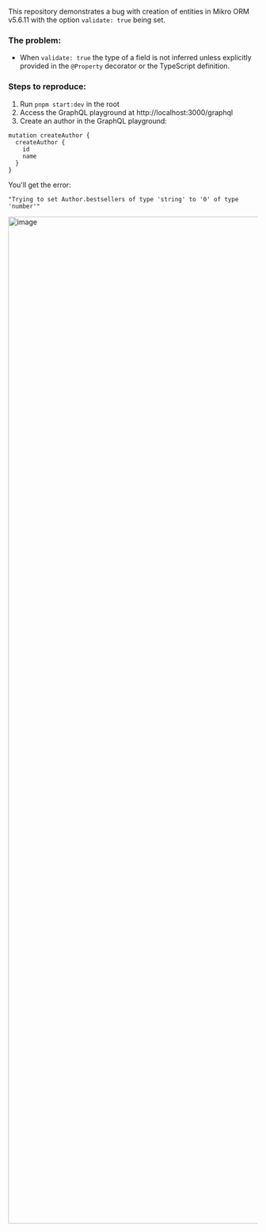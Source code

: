 This repository demonstrates a bug with creation of entities in Mikro ORM v5.6.11 with the option `validate: true` being set.

### The problem:
- When `validate: true` the type of a field is not inferred unless explicitly provided in the `@Property` decorator or the TypeScript definition.


### Steps to reproduce:
1. Run `pnpm start:dev` in the root
2. Access the GraphQL playground at http://localhost:3000/graphql
3. Create an author in the GraphQL playground:

```
mutation createAuthor {
  createAuthor {
    id
    name
  }
}

```


You'll get the error: 
```
"Trying to set Author.bestsellers of type 'string' to '0' of type 'number'"
```

<img width="2032" alt="image" src="https://user-images.githubusercontent.com/62167899/220098749-d0f9cea7-4640-4c07-beea-6ccd23ff325f.png">



